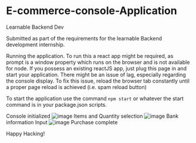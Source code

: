 # E-commerce-console-Application
Learnable Backend Dev


Submitted as part of the requirements for the learnable Backend development internship.

Running the application.
To run this a react app might be required, as prompt is a window property which runs on the browser and is not available for node.
If you possess an existing reactJS app, just plug this page in and start your application.
There might be an issue of lag, especially regarding the console display. To fix this issue, reload the browser tab constantly until a proper page reload is achieved (i.e. spam reload button)

To start the application use the command `npm start` or whatever the start command is in your package.json scripts.

Console initialized
![image](https://github.com/izzdwizz/E-commerce-console-Application/assets/71931658/0dd8e262-bd7d-4a4a-a69e-411e829f93a3)
Items and Quantity selection
![image](https://github.com/izzdwizz/E-commerce-console-Application/assets/71931658/d1ef33c8-496e-49c7-9b2f-6885e771fe35)
Bank information Input
![image](https://github.com/izzdwizz/E-commerce-console-Application/assets/71931658/c27bbadd-3f1e-4033-a085-8b31c99ecd2c)
Purchase complete




Happy Hacking!
